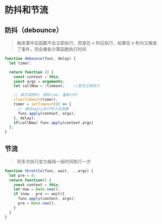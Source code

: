 # 防抖和节流

<a name="cbfmO"></a>
## 防抖（debounce）
> 触发事件后函数不会立即执行，而是在 n 秒后执行，如果在 n 秒内又触发了事件，则会重新计算函数执行时间

```JavaScript
function debounce(func, delay) {
  let timer;

  return function () {
    const context = this;
    const args = arguments;
    let callNow = !timeout;    //是否立即执行

    // 再次调用时，清除time，重新计时
    clearTimeout(timer);
    timer = setTimeout(() => {
      // 通过apply执行传入的函数
      func.apply(context, args);
    }, delay);
    if(callNow) func.apply(context,args)
  };
}
```
<a name="BGu7S"></a>
## 节流
> 将多次执行变为每隔一段时间执行一次

```JavaScript
function throttle(func, wait, ...args) {
  let pre = 0;
  return function() {
    const context = this;
    let now = Date.now();
    if (now - pre >= wait){
      func.apply(context, args);
      pre = Date.now();
    }
  }
}
```
